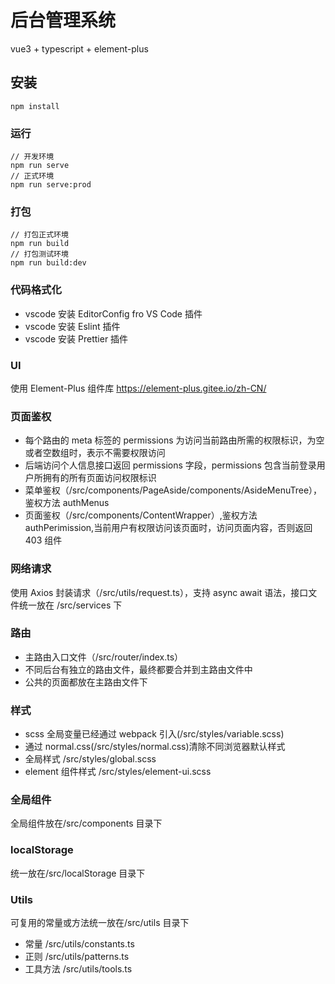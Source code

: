 # 后台管理系统

vue3 + typescript + element-plus

## 安装

```
npm install
```

### 运行

```
// 开发环境
npm run serve
// 正式环境
npm run serve:prod
```

### 打包

```
// 打包正式环境
npm run build
// 打包测试环境
npm run build:dev
```

### 代码格式化

- vscode 安装 EditorConfig fro VS Code 插件
- vscode 安装 Eslint 插件
- vscode 安装 Prettier 插件

### UI

使用 Element-Plus 组件库 https://element-plus.gitee.io/zh-CN/

### 页面鉴权

- 每个路由的 meta 标签的 permissions 为访问当前路由所需的权限标识，为空或者空数组时，表示不需要权限访问
- 后端访问个人信息接口返回 permissions 字段，permissions 包含当前登录用户所拥有的所有页面访问权限标识
- 菜单鉴权（/src/components/PageAside/components/AsideMenuTree），鉴权方法 authMenus
- 页面鉴权（/src/components/ContentWrapper）,鉴权方法 authPerimission,当前用户有权限访问该页面时，访问页面内容，否则返回 403 组件

### 网络请求

使用 Axios 封装请求（/src/utils/request.ts），支持 async await 语法，接口文件统一放在 /src/services 下

### 路由

- 主路由入口文件（/src/router/index.ts）
- 不同后台有独立的路由文件，最终都要合并到主路由文件中
- 公共的页面都放在主路由文件下

### 样式

- scss 全局变量已经通过 webpack 引入(/src/styles/variable.scss)
- 通过 normal.css(/src/styles/normal.css)清除不同浏览器默认样式
- 全局样式 /src/styles/global.scss
- element 组件样式 /src/styles/element-ui.scss

### 全局组件

全局组件放在/src/components 目录下

### localStorage

统一放在/src/localStorage 目录下

### Utils

可复用的常量或方法统一放在/src/utils 目录下

- 常量 /src/utils/constants.ts
- 正则 /src/utils/patterns.ts
- 工具方法 /src/utils/tools.ts
